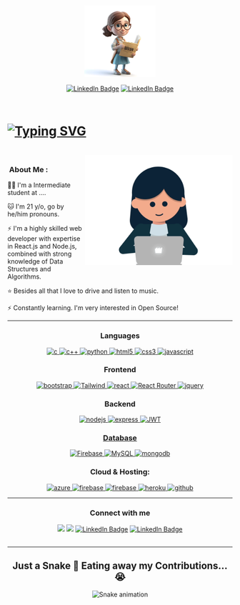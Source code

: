 
<p align="center"><img src="file (5).png" width="160"/></p>
<p align="center">
<a href="#"><img src="https://img.shields.io/badge/LinkedIn-blue?style=for-the-badge&logo=linkedin&logoColor=white" alt="LinkedIn Badge"></a>
<a href="#"><img src="https://img.shields.io/badge/Website-red?style=for-the-badge&logo=symfony&logoColor=Red" alt="LinkedIn Badge"></a>
</p>

<p align="center"><img src="https://komarev.com/ghpvc/?username=satyam868910&style=flat-square&color=blue" alt=""></p>

 <h1 align="left">
<!-- <img align="right" alt="Coding" width="100" src=""> -->
<a href="https://git.io/typing-svg"><img src="https://readme-typing-svg.demolab.com?font=Poppins&pause=1000&width=435&lines=Hello+%E2%9C%8C%EF%B8%8FI+am+Akshara+yadav+%F0%9F%98%8A" alt="Typing SVG" /></a>
</h1>

  <br>
<img align="right" alt="Coding" width="330" src="akshara-1.gif">
<!-- <p align="left"> <img src="https://komarev.com/ghpvc/?username=satyam868910&label=Profile%20views&color=0e75b6&style=flat" alt="satyam868910" /> </p> -->
  
### &nbsp;About Me :

 👩‍🎓 I'm a Intermediate student at ....
 
 🐱 I'm 21 y/o, go by he/him pronouns.

 ⚡ I'm a highly skilled web developer with expertise in React.js and Node.js, combined with
     strong knowledge of Data Structures and Algorithms.

 ⭐ Besides all that I love to drive and listen to music.

 ⚡ Constantly learning. I'm very interested in Open Source!

 <hr>

<h3 align="center">Languages</h3>
<p align="center">
  <a href="https://www.cprogramming.com/" target="_blank"> 
    <img src="https://img.shields.io/badge/C%20programming-A8B9CC.svg?style=for-the-badge&logo=c&logoColor=white"
      alt="c"/>
  </a>
  <a href="https://www.cprogramming.com/" target="_blank"> 
    <img src="https://img.shields.io/badge/c++-%2300599C.svg?style=for-the-badge&logo=c%2B%2B&logoColor=white"
      alt="c++"/>
  </a>
  <a href="https://www.python.org" target="_blank"> 
    <img src="https://img.shields.io/badge/python-3670A0?style=for-the-badge&logo=python&logoColor=ffdd54" 
      alt="python"/> 
  </a>
  <a href="https://www.w3.org/html/" target="_blank"> 
    <img src="https://img.shields.io/badge/html-E34F26.svg?style=for-the-badge&logo=html5&logoColor=white"
      alt="html5"/> 
  </a>
  <a href="https://www.w3schools.com/css/" target="_blank">
    <img src="https://img.shields.io/badge/css-1572B6.svg?style=for-the-badge&logo=css3&logoColor=white"
      alt="css3"/>
  </a>
  <a href="https://developer.mozilla.org/en-US/docs/Web/JavaScript" target="_blank"> 
    <img src="https://img.shields.io/badge/Javascript-F7DF1E.svg?style=for-the-badge&logo=javascript&logoColor=black"
      alt="javascript"/> 
  </a>
</p>

<h3 align="center">Frontend</h3>
<p align="center">
      <a href="https://getbootstrap.com" target="_blank">
    <img src="https://img.shields.io/badge/bootstrap-7952B3.svg?style=for-the-badge&logo=bootstrap&logoColor=white"
      alt="bootstrap"/>
  </a>
  <a href="https://tailwindcss.com/" target="_blank">
    <img src="https://img.shields.io/badge/tailwindcss-%2338B2AC.svg?style=for-the-badge&logo=tailwind-css&logoColor=white"
      alt="Tailwind"/>
  </a>
  <a href="https://reactjs.org/" target="_blank"> 
    <img src="https://img.shields.io/badge/reactjs-61DAFB.svg?style=for-the-badge&logo=react&logoColor=black"
      alt="react"/> 
  </a>
  <a href="" target="_blank">
    <img src="https://img.shields.io/badge/React_Router-CA4245?style=for-the-badge&logo=react-router&logoColor=white" alt="React Router"/> 
  </a>
  <a href="https://jquery.com/" target="_blank">
    <img src="https://img.shields.io/badge/jquery-0769AD.svg?style=for-the-badge&logo=jquery&logoColor=white" alt="jquery"/> 
  </a> 
 
</p>

<h3 align="center">Backend</h3>
<p align="center">
  <a href="https://nodejs.org" target="_blank"> 
    <img src="https://img.shields.io/badge/node.js-339933.svg?style=for-the-badge&logo=nodedotjs&logoColor=white"
      alt="nodejs"/> 
  </a>
  <a href="https://expressjs.com" target="_blank">
    <img src="https://img.shields.io/badge/express-000000.svg?style=for-the-badge&logo=express&logoColor=white"
      alt="express" />
  <a href="https://expressjs.com" target="_blank">
    <img src="https://img.shields.io/badge/JWT-black?style=for-the-badge&logo=JSON%20web%20tokens"
      alt="JWT" />
</p>

<h3 align="center">Database</h3>
<p align="center">
  <a href="" target="_blank"> 
    <img src="https://img.shields.io/badge/firebase-%23039BE5.svg?style=for-the-badge&logo=firebase"
      alt="Firebase"/> 
  </a>
  <a href="" target="_blank"> 
    <img src="https://img.shields.io/badge/mysql-%2300000f.svg?style=for-the-badge&logo=mysql&logoColor=white"
      alt="MySQL"/> 
  </a>
  <a href="https://www.mongodb.com/" target="_blank"> 
    <img src="https://img.shields.io/badge/mongodb-47A248.svg?style=for-the-badge&logo=mongodb&logoColor=white"
      alt="mongodb"/> 
  </a> 
</p>

<h3 align="center">Cloud & Hosting:</h3>
<p align="center">

  <a href="" target="_blank">
    <img  src="https://img.shields.io/badge/vercel-%23000000.svg?style=for-the-badge&logo=vercel&logoColor=white" alt="azure"/> 
  </a>
  <a href="https://firebase.google.com/" target="_blank">
    <img src="https://img.shields.io/badge/firebase-FFCA28.svg?style=for-the-badge&logo=firebase&logoColor=black" alt="firebase"/>
  </a>
  <a href="https://netlify.com/" target="_blank">
    <img src="https://img.shields.io/badge/netlify-00C7B7.svg?style=for-the-badge&logo=netlify&logoColor=black" alt="firebase"/>
  </a>
  <a href="https://heroku.com" target="_blank"> 
    <img src="https://img.shields.io/badge/heroku-430098.svg?style=for-the-badge&logo=heroku&logoColor=white"
      alt="heroku"/> 
  </a>
    <a href="https://github.com/MR-DHRUV" target="_blank">
    <img src="https://img.shields.io/badge/github-181717.svg?style=for-the-badge&logo=github&logoColor=white" alt="github" />
  </a> 
</p>

----

<h3 align="center">Connect with me</h3>


<div align="center"> 
  <a href="https://mail.google.com/mail/?view=cm&fs=1&to=satyamchoudhary25102001@gmail.com"><img src="https://img.shields.io/badge/Gmail-D14836?style=for-the-badge&logo=gmail&logoColor=white"/></a>
  <a href="https://www.linkedin.com/in/satyam-57612221a/"><img src="https://img.shields.io/badge/LinkedIn-0077B5?style=for-the-badge&logo=linkedin&logoColor=white"/></a> 
 <a href="https://satyam21.netlify.app/"><img src="https://img.shields.io/badge/Website-red?style=for-the-badge&logo=symfony&logoColor=Red" alt="LinkedIn Badge"></a>
<a href="https://leetcode.com/coder_173/"><img src="https://img.shields.io/badge/-LeetCode-FFA116?style=for-the-badge&logo=LeetCode&logoColor=black" alt="LinkedIn Badge"></a>
 </div><br>

  <hr>


<div style="margin-top:10px"align="center">
 <h2 align="center" >Just a Snake 🐍 Eating away my Contributions...😭</h2>
 
  ![Snake animation](https://github.com/danielbped/danielbped/blob/output/github-contribution-grid-snake.svg)
  
</div>
